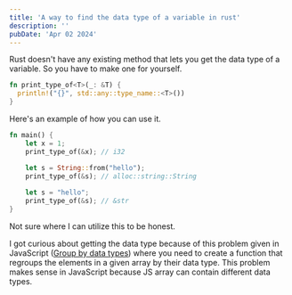 ```yaml
---
title: 'A way to find the data type of a variable in rust'
description: ''
pubDate: 'Apr 02 2024'
---
```



Rust doesn't have any existing method that lets you get the data type of a variable. So you have to make one for yourself.
```rust
fn print_type_of<T>(_: &T) { 
  println!("{}", std::any::type_name::<T>())
}
```

Here's an example of how you can use it.
```rust
fn main() {
    let x = 1;
    print_type_of(&x); // i32

    let s = String::from("hello");
    print_type_of(&s); // alloc::string::String
    
    let s = "hello";
    print_type_of(&s); // &str
}
```

Not sure where I can utilize this to be honest. 

I got curious about getting the data type because of this problem given in JavaScript ([Group by data types](/notes/group_by_data_types)) where you need to create a function that regroups the elements in a given array by their data type. This problem makes sense in JavaScript because JS array can contain different data types. 
